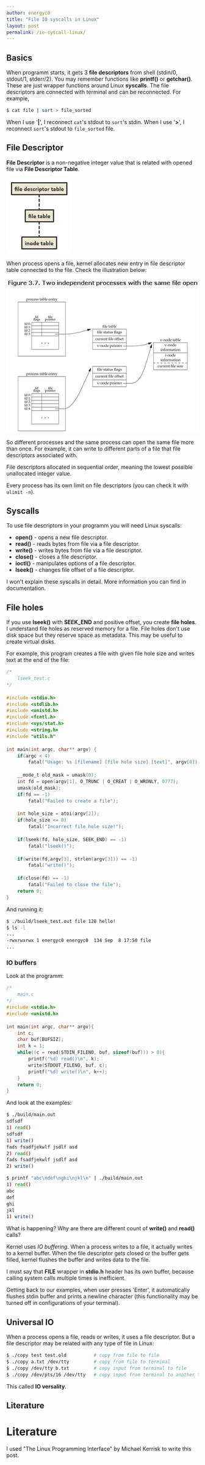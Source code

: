 ```yaml
---
author: energyc0
title: "File IO syscalls in Linux"
layout: post
permalink: /io-syscall-linux/
---
```

## Basics
When programm starts, it gets 3 **file descriptors** from shell (stdin/0, stdout/1, stderr/2). You may remember functions like **printf()** or **getchar()**. These are just wrapper functions around Linux **syscalls**. The file descriptors are connected with terminal and can be reconnected. For example,
```bash
$ cat file | sort > file_sorted
```
When I use '**|**', I reconnect ``cat``'s stdout to ``sort``'s stdin. When I use '**>**', I reconnect ``sort``'s stdout to ``file_sorted`` file.

## File Descriptor
**File Descriptor** is a non-negative integer value that is related with opened file via **File Descriptor Table**.

![file-descriptor-table-inode image](/assets/file-descriptor-table-inode.png)

When process opens a file, kernel allocates new entry in file descriptor table connected to the file. Check the illustration below:

![file-descriptor-table-processes image](/assets/file-descriptor-table-processes.png)

So different processes and the same process can open the same file more than once. For example, it can write to different parts of a file that file descriptors associated with.

File descriptors allocated in sequential order, meaning the lowest possible unallocated integer value.

Every process has its own limit on file descriptors (you can check it with ``ulimit -n``).

## Syscalls
To use file descriptors in your programm you will need Linux syscalls:
+ **open()** - opens a new file descriptor.
+ **read()** - reads bytes from file via a file descriptor.
+ **write()** - writes bytes from file via a file descriptor.
+ **close()** - closes a file descriptor.
+ **ioctl()** - manipulates options of a file descriptor.
+ **lseek()** - changes file offset of a file descriptor.

I won't explain these syscalls in detail. More information you can find in documentation.

## File holes
If you use **lseek()** with **SEEK_END** and positive offset, you create **file holes**. I understand file holes as reserved memory for a file. File holes don't use disk space but they reserve space as metadata. This may be useful to create virtual disks.

For example, this program creates a file with given file hole size and writes text at the end of the file:
```c
/*
    lseek_test.c
*/

#include <stdio.h>
#include <stdlib.h>
#include <unistd.h>
#include <fcntl.h>
#include <sys/stat.h>
#include <string.h>
#include "utils.h"

int main(int argc, char** argv) {
    if(argc < 4)
        fatal("Usage: %s [filename] [file hole size] [text]", argv[0]);

    __mode_t old_mask = umask(0);
    int fd = open(argv[1], O_TRUNC | O_CREAT | O_WRONLY, 0777);
    umask(old_mask);
    if(fd == -1)
        fatal("Failed to create a file");

    int hole_size = atoi(argv[2]);
    if(hole_size <= 0)
        fatal("Incorrect file hole size!");

    if(lseek(fd, hole_size, SEEK_END) == -1)
        fatal("lseek()");
    
    if(write(fd,argv[3], strlen(argv[3])) == -1)
        fatal("write()");

    if(close(fd) == -1)
        fatal("Failed to close the file");
    return 0;
}
```
And running it:
```bash 
$ ./build/lseek_test.out file 128 hello!
$ ls -l
...
-rwxrwxrwx 1 energyc0 energyc0  134 Sep  8 17:50 file
...
```
### IO buffers
Look at the programm:
```c
/*
    main.c
*/
#include <stdio.h>
#include <unistd.h>

int main(int argc, char** argv){
    int c;
    char buf[BUFSIZ];
    int k = 1;
    while((c = read(STDIN_FILENO, buf, sizeof(buf))) > 0){
        printf("%d) read()\n", k);
        write(STDOUT_FILENO, buf, c);
        printf("%d) write()\n", k++);
    }
    return 0;
}
```
And look at the examples:
```bash
$ ./build/main.out
sdfsdf
1) read()
sdfsdf
1) write()
fads fsadfjekwlf jsdlf asd
2) read()
fads fsadfjekwlf jsdlf asd
2) write()
```

```bash
$ printf "abc\ndef\nghi\njkl\n" | ./build/main.out
1) read()
abc
def
ghi
jkl
1) write()

```
What is happening? Why are there are different count of **write()** and **read()** calls?

Kernel uses *IO buffering*. When a process writes to a file, it actually writes to a kernel buffer. When the file descriptor gets closed or the buffer gets filled, kernel flushes the buffer and writes data to the file.

I must say that **FILE** wrapper in **stdio.h** header has its own buffer, because calling system calls multiple times is inefficient.

Getting back to our examples, when user presses 'Enter', it automatically flushes stdin buffer and prints a newline character (this functionality may be turned off in configurations of your terminal).

## Universal IO
When a process opens a file, reads or writes, it uses a file descriptor. But a file descriptor may be related with any type of file in Linux:

```bash
$ ./copy test test.old          # copy from file to file
$ ./copy a.txt /dev/tty         # copy from file to terminal
$ ./copy /dev/tty b.txt         # copy input from terminal to file
$ ./copy /dev/pts/16 /dev/tty   # copy input from terminal to another terminal output
```

This called **IO versality**.

## Literature
# Literature
I used "The Linux Programming Interface" by Michael Kerrisk to write this post.